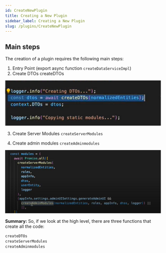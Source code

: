 ```yaml
---
id: CreateNewPlugin
title: Creating a New Plugin
sidebar_label: Creating a New Plugin
slug: /plugins/CreateNewPlugin
---
```


## Main steps

The creation of a plugin requires the following main steps:

1. Entry Point  (export async function `createDataServiceImpl`)
2. Create DTOs createDTOs
    
![](.\assets\NewPlugin1.png)
    

3. Create Server Modules `createServerModules`

4. Create admin modules `createAdminmodules`

![](.\assets\NewPlugin2.png)

**Summary:** So, if we look at the high level, there are three functions that create all the code: 

```jsx
createDTOs
createServerModules
createAdminmodules
```


